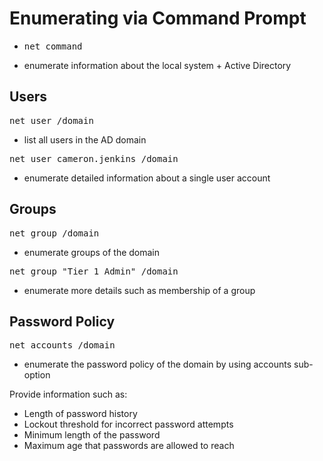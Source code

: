 # Enumerating via Command Prompt

- <pre>net</net> command
- enumerate information about the local system + Active Directory

## Users
<pre>net user /domain</pre>
- list all users in the AD domain

<pre>net user cameron.jenkins /domain</pre>
- enumerate detailed information about a single user account

## Groups
<pre>net group /domain</pre>
- enumerate groups of the domain

<pre>net group "Tier 1 Admin" /domain</pre>
- enumerate more details such as membership of a group

## Password Policy
<pre>net accounts /domain</pre>
- enumerate the password policy of the domain by using accounts sub-option  

Provide information such as:
- Length of password history  
- Lockout threshold for incorrect password attempts  
- Minimum length of the password  
- Maximum age that passwords are allowed to reach  
